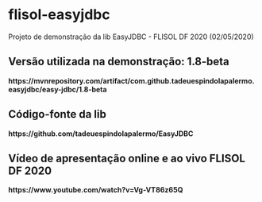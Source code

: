 # flisol-easyjdbc
Projeto de demonstração da lib EasyJDBC - FLISOL DF 2020 (02/05/2020)

<h2>Versão utilizada na demonstração: 1.8-beta</h2>
<b> https://mvnrepository.com/artifact/com.github.tadeuespindolapalermo.easyjdbc/easy-jdbc/1.8-beta </b>

<h2>Código-fonte da lib</h2>
<b> https://github.com/tadeuespindolapalermo/EasyJDBC </b>

<h2>Vídeo de apresentação online e ao vivo FLISOL DF 2020</h2>
<b> https://www.youtube.com/watch?v=Vg-VT86z65Q </b>
